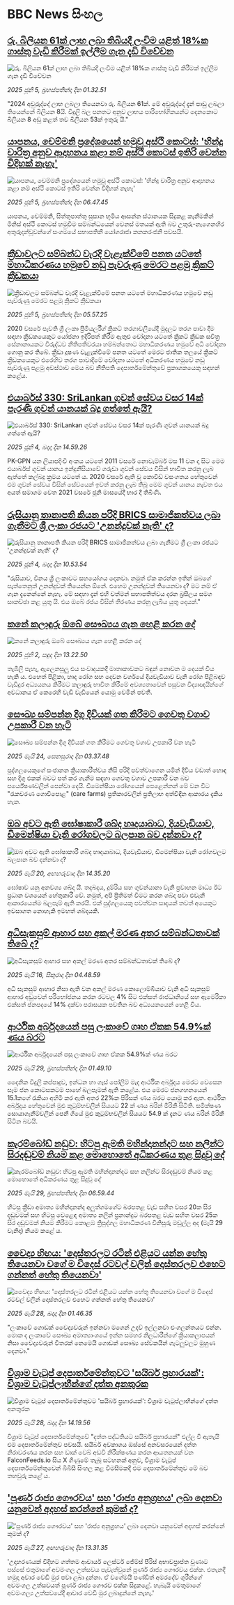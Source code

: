 # BBC News සිංහල## [රු. බිලියන 61ක් ලාභ ලබා තිබියදී ලංවිම යළිත් 18%ක ගාස්තු වැඩි කිරීමක් ඉල්ලීම ගැන දැඩි විවේචන](https://www.bbc.com/sinhala/articles/cpd45dj90edo?at_campaign=githubrss)![රු. බිලියන 61ක් ලාභ ලබා තිබියදී ලංවිම යළිත් 18%ක ගාස්තු වැඩි කිරීමක් ඉල්ලීම ගැන දැඩි විවේචන](https://ichef.bbci.co.uk/ace/standard/240/cpsprodpb/bfa9/live/ba8fb4c0-414e-11f0-a8f8-fd544bcd141d.jpg)_2025 ජූනි 5, බ්‍රහස්පතින්දා දින 01.32.51_"2024 අවුරුද්දේ ලාභ ලබලා තියෙනවා රු. බිලියන 61ක්. මේ අවුරුද්දේ දැන් පාඩු ලබලා තියෙන්නේ බිලියන 8යි. විදුලි බල පනතට අනුව ලාභය පාරිභෝගිකයන්ට දෙනකොට බිලියන 8 අඩු කළත් තව බිලියන 53ක් ඉතුරු යි."## [යාපනය, චෙම්මනි ප්‍රදේශයෙන් හමුවූ අස්ථි කොටස්: 'හින්දු චාරිත්‍ර අනුව ආදාහනය කළා නම් අස්ථි කොටස් ඉතිරි වෙන්න විදිහක් නැහැ'](https://www.bbc.com/sinhala/articles/c3d4l1mp0p9o?at_campaign=githubrss)![යාපනය, චෙම්මනි ප්‍රදේශයෙන් හමුවූ අස්ථි කොටස්: 'හින්දු චාරිත්‍ර අනුව ආදාහනය කළා නම් අස්ථි කොටස් ඉතිරි වෙන්න විදිහක් නැහැ'](https://ichef.bbci.co.uk/ace/standard/240/cpsprodpb/e4fb/live/753e5720-4070-11f0-bace-e1270fc31f5e.jpg)_2025 ජූනි 5, බ්‍රහස්පතින්දා දින 06.47.45_යාපනය, චෙම්මනි, සිත්තුපාත්තු සුසාන භූමිය ආසන්න ස්ථානයක සිදුකළ කැනීමකින් මිනිස් අස්ථි කොටස් හමුවීම සම්බන්ධයෙන් වෙනස් මතයක් ඇති බව උතුරු-නැගෙනහිර අතුරුදන්වූවන්ගේ සංගමයේ සභාපතිනී යෝගරාජා කනකරංජනී පවසයි.## [ක්‍රීඩාවලට සම්බන්ධ වැරදි වැළැක්වීමේ පනත යටතේ මහාධිකරණය හමුවේ නඩු පැවරුණු මෙරට පළමු ක්‍රිකට් ක්‍රීඩකයා](https://www.bbc.com/sinhala/articles/cjdzp2p2zj0o?at_campaign=githubrss)![ක්‍රීඩාවලට සම්බන්ධ වැරදි වැළැක්වීමේ පනත යටතේ මහාධිකරණය හමුවේ නඩු පැවරුණු මෙරට පළමු ක්‍රිකට් ක්‍රීඩකයා](https://ichef.bbci.co.uk/ace/standard/240/cpsprodpb/5d1e/live/d83b1590-41cc-11f0-b6e6-4ddb91039da1.jpg)_2025 ජූනි 5, බ්‍රහස්පතින්දා දින 05.57.25_2020 වසරේ පැවති ශ්‍රී ලංකා ප්‍රීමියර්ලීග් ක්‍රිකට් තරගාවලියේදී මුදලට තරග පාවා දීම සඳහා ක්‍රීඩකයෙකුට යෝජනා ඉදිරිපත් කිරීම ඇතුළු චෝදනා යටතේ ක්‍රිකට් ක්‍රීඩක සචිත්‍ර සේනානායකට විරුද්ධව නීතිපතිවරයා හම්බන්තොට මහාධිකරණය හමුවේ අධි චෝදනා ගොනු කර තිබේ.
ක්‍රීඩා දූෂණ වැළැක්වීමේ පනත යටතේ මෙරට ජාතික තලයේ ක්‍රිකට් ක්‍රීඩකයෙකුට එරෙහිව තරග පාවාදීමේ චෝදනා යටතේ අධිකරණය හමුවේ නඩු පැවරුණු පළමු අවස්ථාව මෙය බව නීතිපති දෙපාර්තමේන්තුවේ ප්‍රකාශකයෙකු සඳහන් කළේය.## [එයාර්බස් 330: SriLankan ගුවන් සේවය වසර 14ක් පැරණි ගුවන් යානයක් බදු ගත්තේ ඇයි?](https://www.bbc.com/sinhala/articles/c80k9egmxelo?at_campaign=githubrss)![එයාර්බස් 330: SriLankan ගුවන් සේවය වසර 14ක් පැරණි ගුවන් යානයක් බදු ගත්තේ ඇයි?](https://ichef.bbci.co.uk/ace/standard/240/cpsprodpb/f17b/live/9b28c400-414e-11f0-a8f8-fd544bcd141d.jpg)_2025 ජූනි 4, බදාදා දින 14.59.26_PK-GPN යන ලියාපදිංචි අංකය යටතේ 2011 වසරේ නොවැම්බර් මස 11 වන දා සිට මෙම එයාර්බස් ගුවන් යානය ඉන්දුනීසියාවේ ගරුඩා ගුවන් සේවය විසින් භාවිත කරනු ලැබ ඇත්තේ කල්බදු ක්‍රමය යටතේ ය. 2020 වසරේ ඇති වූ කොවිඩ් වසංගතය හේතුවෙන් එම ගුවන් සේවය විසින් සේවයෙන් ඉවත් කරනු ලැබ තිබූ මෙම ගුවන් යානය නැවත එය අයත් සමාගම වෙත 2021 වසරේ ජූනි මාසයේදී භාර දී තිබිණි.## [රුසියානු තානාපති කියන පරිදි BRICS සාමාජිකත්වය ලබා ගැනීමට ශ්‍රී ලංකා රජයට 'උනන්දුවක් නැති' ද?](https://www.bbc.com/sinhala/articles/c5y5916dpy2o?at_campaign=githubrss)![රුසියානු තානාපති කියන පරිදි BRICS සාමාජිකත්වය ලබා ගැනීමට ශ්‍රී ලංකා රජයට 'උනන්දුවක් නැති' ද?](https://ichef.bbci.co.uk/ace/standard/240/cpsprodpb/f609/live/aebe82a0-412d-11f0-9ac6-c9e2ff3234ce.jpg)_2025 ජූනි 4, බදාදා දින 10.53.54_"රුසියාව, චීනය ශ්‍රී ලංකාවට සහයෝගය දෙනවා. නමුත් ඒක කරන්න ඉතින් ඔබගේ පැත්තෙනුත් උනන්දුවක් තියෙන්න ඕනේ. එහෙම උනන්දුවක් තියෙනවා ද? මට නම් ඒ ගැන දැනෙන්නේ නැහැ. මේ සඳහා දැන් එහි වත්මන් සභාපතිත්වය දරන බ්‍රසීලය සමග සාකච්ඡා කළ යුතු යි. එය ඔබේ රජය විසින් තීරණය කරනු ලැබිය යුතු දෙයක්."## [කනේ කලාඳුරු ඔබේ සෞඛ්‍යය ගැන හෙළි කරන දේ](https://www.bbc.com/sinhala/articles/c365z723z3zo?at_campaign=githubrss)![කනේ කලාඳුරු ඔබේ සෞඛ්‍යය ගැන හෙළි කරන දේ](https://ichef.bbci.co.uk/ace/standard/240/cpsprodpb/196b/live/2e7d8600-3d58-11f0-b6e6-4ddb91039da1.png)_2025 ජූනි 2, සඳුදා දින 13.22.50_තැඹිලි පැහැ, ඇලෙනසුලු එය සංවාදයකදී මාතෘකාවකට බඳුන් නොවන ම දෙයක් විය හැකි ය. එහෙත් පිළිකා, හෘද රෝග සහ දෙවන වර්ගයේ දියවැඩියාව වැනි රෝග පිළිබඳව වැඩිදුර අධ්‍යයනය කිරීමට කලාඳුරු භාවිත කිරීමේ අවශ්‍යතාවෙන් පසුවන විද්‍යාඥයින්ගේ අවධානය ඒ කෙරෙහි වැඩි වැඩියෙන් යොමු වෙමින් පවතී.## [සෞඛ්‍ය සම්පන්න දිගු දිවියක් ගත කිරීමට ගෙවතු වගාව උපකාරී වන හැටි](https://www.bbc.com/sinhala/articles/c9vgg2j8d2yo?at_campaign=githubrss)![සෞඛ්‍ය සම්පන්න දිගු දිවියක් ගත කිරීමට ගෙවතු වගාව උපකාරී වන හැටි](https://ichef.bbci.co.uk/ace/standard/240/cpsprodpb/e8d5/live/dea8fff0-364b-11f0-8185-6772e52c97ad.jpg)_2025 මැයි 24, සෙනසුරාදා දින 03.37.48_පුද්ගලයෙකුගේ සංජානන ක්‍රියාකාරීත්වය නිසි පරිදි පවත්වාගෙන යමින් දිවිය වඩාත් හොඳ සහ දිගු එකක් බවට පත් කර ගැනීම සඳහා ගෙවතු වගාව උපකාරී වන බව පර්යේෂණවලින් පෙන්වා දෙයි. ඩිමෙන්ෂියා රෝගයෙන් පෙළෙන්නන් මේ වන විට "රැකවරණ ගොවිපොළ" (care farms) ප්‍රතිකාරවලින් ප්‍රතිලාභ අත්විඳින ආකාරය දැකිය හැක.## [ඔබ අවට ඇති ඝෝෂාකාරී ශබ්ද හෘදයාබාධ, දියවැඩියාව, ඩිමෙන්ෂියා වැනි රෝගවලට බලපාන බව දන්නවා ද?](https://www.bbc.com/sinhala/articles/cx2qq901y71o?at_campaign=githubrss)![ඔබ අවට ඇති ඝෝෂාකාරී ශබ්ද හෘදයාබාධ, දියවැඩියාව, ඩිමෙන්ෂියා වැනි රෝගවලට බලපාන බව දන්නවා ද?](https://ichef.bbci.co.uk/ace/standard/240/cpsprodpb/9f2e/live/891d22c0-3635-11f0-a37a-396a0d1059f3.jpg)_2025 මැයි 20, අඟහරුවාදා දින 14.35.20_ඝෝෂාව යනු අනවශ්‍ය ශබ්ද යි.  තදබදය, දුම්රිය සහ ගුවන්යානා වැනි ප්‍රවාහන මාධ්‍ය ඊට ප්‍රධාන වශයෙන් හේතුකාරී වේ. නමුත්, අපි ප්‍රීතිමත් වීමට කරන ශබ්ද පවා එවැනි ආකාරයෙන්ම බලපෑම් ඇති කරයි. එක් පුද්ගලයෙකු පවත්වන සාදයක් තවත් අයෙකුට ඉවසාගත නොහැකි ඉමහත් ශබ්දයකි.## [අධිසැකසුම් ආහාර සහ අකල් මරණ අතර සම්බන්ධතාවක් තිබේ ද?](https://www.bbc.com/sinhala/articles/cj68g6r56xxo?at_campaign=githubrss)![අධිසැකසුම් ආහාර සහ අකල් මරණ අතර සම්බන්ධතාවක් තිබේ ද?](https://ichef.bbci.co.uk/ace/standard/240/cpsprodpb/efb3/live/e02db190-242b-11f0-b474-cfd8b4328741.jpg)_2025 මැයි 16, සිකුරාදා දින 04.48.59_අධි සැකසුම් ආහාර නිසා ඇති වන අකල් මරණ කොලොම්බියාව වැනි අධි සැකසුම් ආහාර අඩුවෙන් පරිභෝජනය කරන රටවල 4% සිට එක්සත් රාජධානියේ සහ ඇමෙරිකා එක්සත් ජනපදයේ 14% දක්වා පරාසයක පවතින බව අධ්‍යයනයෙන් හෙළි විය.## [ආර්ථික අර්බුදයෙන් පසු ලංකාවේ ගෘහ ඒකක 54.9%ක් ණය බරට](https://www.bbc.com/sinhala/articles/c4g2pd75ezpo?at_campaign=githubrss)![ආර්ථික අර්බුදයෙන් පසු ලංකාවේ ගෘහ ඒකක 54.9%ක් ණය බරට](https://ichef.bbci.co.uk/ace/standard/240/cpsprodpb/cfa6/live/2eb2f2e0-3d21-11f0-af00-f94ff1cabcc0.jpg)_2025 මැයි 29, බ්‍රහස්පතින්දා දින 01.49.10_දෛනික විදුලි කප්පාදුව, ඉන්ධන හා ගෑස් පෝලිම් මැද ආර්ථික අර්බුදය මෙරට වෙසෙන සෑම ජන කොටසකටම පාහේ බලපෑමක් ඇති කළේය. එය මෙරට ජනගහනයෙන්  15.1කගේ රැකියා අහිමි කර ඇති අතර 22%ක පිරිසක් ණය බරට යොමු කර ඇත. ආර්ථික අර්බුදය හේතුවෙන් මුළු කුටුම්භවලින් සියයට 22 ක් ණය බරින් මිරිකී සිටිති. සමීක්ෂණ සොයාගැනීම්වලින් පෙනී ගියේ මුළු කුටුම්භවලින් සියයට 54.9 ක් දැනට ණය බරින් මිරිකී සිටින බවයි.## [කැරම්බෝඩ් නඩුව: හිටපු ඇමති මහින්දානන්දට සහ නලින්ට සිරදඬුවම් නියම කළ මොහොතේ අධිකරණය තුළ සිදුවූ දේ](https://www.bbc.com/sinhala/articles/cvgdrdnkvd3o?at_campaign=githubrss)![කැරම්බෝඩ් නඩුව: හිටපු ඇමති මහින්දානන්දට සහ නලින්ට සිරදඬුවම් නියම කළ මොහොතේ අධිකරණය තුළ සිදුවූ දේ](https://ichef.bbci.co.uk/ace/standard/240/cpsprodpb/3515/live/a82f56c0-3c6a-11f0-b6e6-4ddb91039da1.jpg)_2025 මැයි 29, බ්‍රහස්පතින්දා දින 06.59.44_හිටපු ක්‍රීඩා අමාත්‍ය මහින්දානන්ද අලුත්ගමගේට බරපතළ වැඩ සහිත වසර 20ක සිර දඬුවමක් සහ හිටපු වෙළෙඳ අමාත්‍ය නලින් ප්‍රනාන්දුට බරපතළ වැඩ සහිත වසර 25ක සිර දඬුවමක් නියම කිරීමට කොළඹ ත්‍රිපුද්ගල මහාධිකරණ විනිසුරු මඩුල්ල අද (මැයි 29 වැනිදා) නියම කළේ ය.## [වෛද්‍ය හිඟය: 'දොස්තරලට රටින් එළියට යන්න හේතු තියෙනවා වගේ ම විදෙස් රටවල් වලින් දොස්තරලව එහෙට ගන්නත් හේතු තියෙනවා'](https://www.bbc.com/sinhala/articles/cn8z2pj4p23o?at_campaign=githubrss)![වෛද්‍ය හිඟය: 'දොස්තරලට රටින් එළියට යන්න හේතු තියෙනවා වගේ ම විදෙස් රටවල් වලින් දොස්තරලව එහෙට ගන්නත් හේතු තියෙනවා'](https://ichef.bbci.co.uk/ace/standard/240/cpsprodpb/2bb2/live/101c9a00-3a2b-11f0-8b82-f75b8da723b0.jpg)_2025 මැයි 28, බදාදා දින 01.46.35_"ලංකාවේ ගොඩක් වෛද්‍යවරුන් ඉන්නවා මගෙන් උදව් ඉල්ලනවා එංගලන්තයට එන්න. මොක ද ලංකාවේ සෞඛ්‍ය අමාත්‍යාංශයේ ඉන්න සමහර නිලධාරීන්ගේ ක්‍රියාකලාපයන් නිසා වෛද්‍යවරුන් විතරක් නෙමෙයි ගොඩක් සෞඛ්‍ය සේවකයින් ගැටලුවලට මුහුණ දෙනවා."## [විශ්‍රාම වැටුප් දෙපාර්තමේන්තුවට 'සයිබර් ප්‍රහාරයක්': විශ්‍රාම වැටුප්ලාභීන්ගේ දත්ත අනතුරක](https://www.bbc.com/sinhala/articles/czj4pxxpl12o?at_campaign=githubrss)![විශ්‍රාම වැටුප් දෙපාර්තමේන්තුවට 'සයිබර් ප්‍රහාරයක්': විශ්‍රාම වැටුප්ලාභීන්ගේ දත්ත අනතුරක](https://ichef.bbci.co.uk/ace/standard/240/cpsprodpb/49c5/live/7f505100-3c47-11f0-9b0e-f9484871665f.jpg)_2025 මැයි 28, බදාදා දින 14.19.56_විශ්‍රාම වැටුප් දෙපාර්තමේන්තුවේ "දත්ත පද්ධතියට සයිබර් ප්‍රහාරයක්" එල්ල වී ඇතැයි එම දෙපාර්තමේන්තුව පවසයි.
සයිබර් අවකාශය ඔස්සේ අනවසරයෙන් දත්ත නිරාවරණය කරන සහ ඩාක් වෙබ් අඩවි නිරීක්ෂණය කරන ආයතනයක් වන FalconFeeds.io සිය X ගිණුමේ තැබූ සටහනක් අනුව, විශ්‍රාම වැටුප් දෙපාර්තමේන්තුවෙන් බීබීසී සිංහල කළ විමසීමකදී එම දෙපාර්තමේන්තුව මේ බව තහවුරු කළේ ය.## ['පූර්ණ රාජ්‍ය ගෞරවය' සහ  'රාජ්‍ය අනුග්‍රහය' ලබා දෙනවා යනුවෙන් අදහස් කරන්නේ කුමක් ද?](https://www.bbc.com/sinhala/articles/ce81z1ydneeo?at_campaign=githubrss)!['පූර්ණ රාජ්‍ය ගෞරවය' සහ  'රාජ්‍ය අනුග්‍රහය' ලබා දෙනවා යනුවෙන් අදහස් කරන්නේ කුමක් ද?](https://ichef.bbci.co.uk/ace/standard/240/cpsprodpb/c317/live/ab11d0d0-3af7-11f0-8519-3b5a01ebe413.jpg)_2025 මැයි 27, අඟහරුවාදා දින 13.31.35_'උදාහරණයක් විදිහට ගත්තම ආචාර්ය ලෙස්ටර් ජේම්ස් පීරිස් අභාවප්‍රාප්ත වුණාට පස්සේ එතුමාගේ අවමංගල උත්සවය පැවැත්වුනේ පූර්ණ රාජ්‍ය ගෞරවය එක්ක. එතැනදී හමුදා අචාර වෙඩි මුර පවා ලබා දුන්නා. ඒ වගේමයි පණ්ඩිත් අමරදේව ශුරීන්ගේ අවමංගල උත්සවයත් පූර්ණ රාජ්‍ය ගෞරව එක්ක සිදුකළේ. හැබැයි මෙතුමාගේ අවමංගල්‍ය උත්සවයේදී ආචාර වෙඩි මුර ලබාදුන්නේ නැහැ.'
